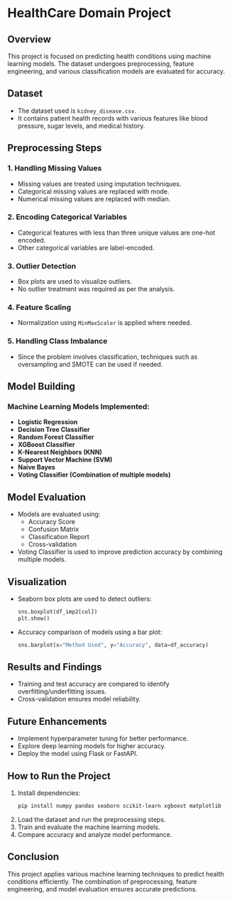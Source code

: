 # HealthCare Domain Project

## Overview
This project is focused on predicting health conditions using machine learning models. The dataset undergoes preprocessing, feature engineering, and various classification models are evaluated for accuracy.

## Dataset
- The dataset used is `kidney_disease.csv`.
- It contains patient health records with various features like blood pressure, sugar levels, and medical history.

## Preprocessing Steps
### 1. Handling Missing Values
- Missing values are treated using imputation techniques.
- Categorical missing values are replaced with mode.
- Numerical missing values are replaced with median.

### 2. Encoding Categorical Variables
- Categorical features with less than three unique values are one-hot encoded.
- Other categorical variables are label-encoded.

### 3. Outlier Detection
- Box plots are used to visualize outliers.
- No outlier treatment was required as per the analysis.

### 4. Feature Scaling
- Normalization using `MinMaxScaler` is applied where needed.

### 5. Handling Class Imbalance
- Since the problem involves classification, techniques such as oversampling and SMOTE can be used if needed.

## Model Building
### Machine Learning Models Implemented:
- **Logistic Regression**
- **Decision Tree Classifier**
- **Random Forest Classifier**
- **XGBoost Classifier**
- **K-Nearest Neighbors (KNN)**
- **Support Vector Machine (SVM)**
- **Naive Bayes**
- **Voting Classifier (Combination of multiple models)**

## Model Evaluation
- Models are evaluated using:
  - Accuracy Score
  - Confusion Matrix
  - Classification Report
  - Cross-validation
- Voting Classifier is used to improve prediction accuracy by combining multiple models.

## Visualization
- Seaborn box plots are used to detect outliers:
  ```python
  sns.boxplot(df_imp2[col])
  plt.show()
  ```
- Accuracy comparison of models using a bar plot:
  ```python
  sns.barplot(x="Method Used", y="Accuracy", data=df_accuracy)
  ```

## Results and Findings
- Training and test accuracy are compared to identify overfitting/underfitting issues.
- Cross-validation ensures model reliability.

## Future Enhancements
- Implement hyperparameter tuning for better performance.
- Explore deep learning models for higher accuracy.
- Deploy the model using Flask or FastAPI.

## How to Run the Project
1. Install dependencies:
   ```bash
   pip install numpy pandas seaborn scikit-learn xgboost matplotlib
   ```
2. Load the dataset and run the preprocessing steps.
3. Train and evaluate the machine learning models.
4. Compare accuracy and analyze model performance.

## Conclusion
This project applies various machine learning techniques to predict health conditions efficiently. The combination of preprocessing, feature engineering, and model evaluation ensures accurate predictions.

